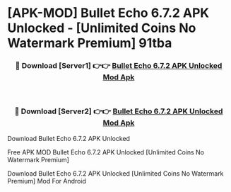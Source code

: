 # [APK-MOD] Bullet Echo 6.7.2 APK Unlocked - [Unlimited Coins No Watermark Premium] 91tba



<div align="center">
<h3>🔴 Download [Server1] 👉👉 <a href="https://momento.my/?title=Bullet_Echo_6.7.2_APK_Unlocked">Bullet Echo 6.7.2 APK Unlocked Mod Apk</a></h3><br>

<h3>🔴 Download [Server2] 👉👉 <a href="https://momento.my/?title=Bullet_Echo_6.7.2_APK_Unlocked">Bullet Echo 6.7.2 APK Unlocked Mod Apk</a></h3>
</div>



Download Bullet Echo 6.7.2 APK Unlocked 

Free APK MOD Bullet Echo 6.7.2 APK Unlocked [Unlimited Coins No Watermark Premium]

Download Bullet Echo 6.7.2 APK Unlocked [Unlimited Coins No Watermark Premium] Mod For Android
